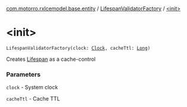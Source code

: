 [com.motorro.rxlcemodel.base.entity](../index.md) / [LifespanValidatorFactory](index.md) / [&lt;init&gt;](./-init-.md)

# &lt;init&gt;

`LifespanValidatorFactory(clock: `[`Clock`](../-clock/index.md)`, cacheTtl: `[`Long`](https://kotlinlang.org/api/latest/jvm/stdlib/kotlin/-long/index.html)`)`

Creates [Lifespan](../-entity-validator/-lifespan/index.md) as a cache-control

### Parameters

`clock` - System clock

`cacheTtl` - Cache TTL